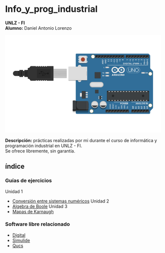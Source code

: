 # Info_y_prog_industrial
__UNLZ - FI__   
__Alumno:__ Daniel Antonio Lorenzo 

![t725.png](img/t725.png)

__Descripción:__ prácticas realizadas por mi durante el curso de informática y programación industrial en UNLZ - FI.   
Se ofrece libremente, sin garantía.

## índice

### Guías de ejercicios
Unidad 1
* [Conversión entre sistemas numéricos](https://nbviewer.jupyter.org/github/daniel-lorenzo/Info_y_prog_industrial/blob/main/Guia_1.ipynb)
Unidad 2
* [Algebra de Boole](https://nbviewer.jupyter.org/github/daniel-lorenzo/Info_y_prog_industrial/blob/main/Guia_2.ipynb)
Unidad 3
* [Mapas de Karnaugh](https://nbviewer.jupyter.org/github/daniel-lorenzo/Info_y_prog_industrial/blob/main/Guia_3.ipynb)

### Software libre relacionado

* [Digital](https://github.com/hneemann/Digital)
* [Simulide](https://www.simulide.com)
* [Qucs](http://qucs.sourceforge.net/)